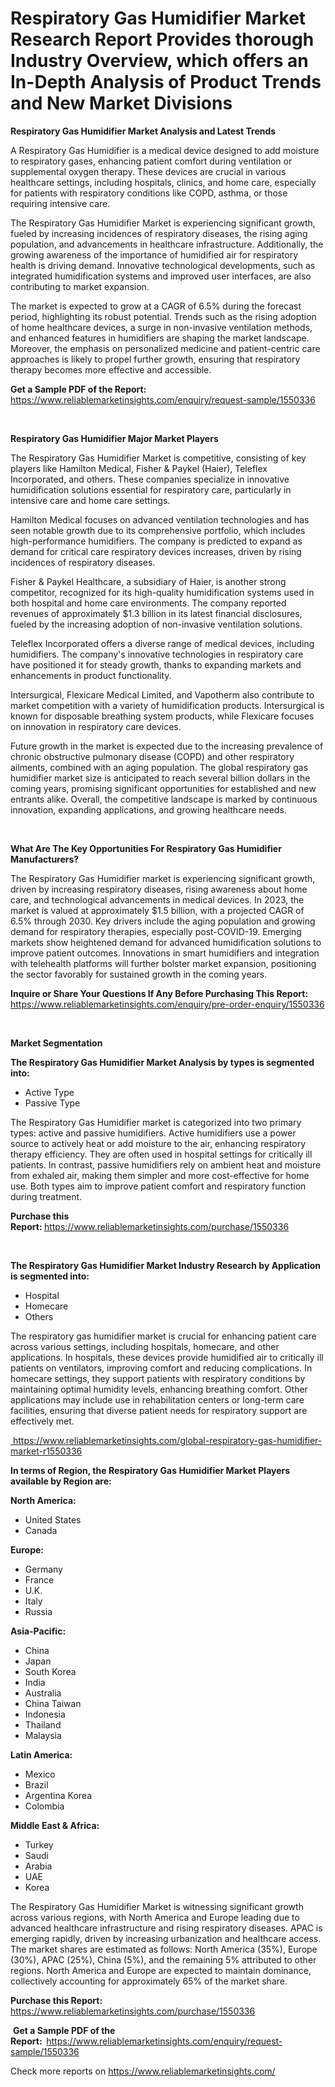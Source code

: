 <p><h1>Respiratory Gas Humidifier Market Research Report Provides thorough Industry Overview, which offers an In-Depth Analysis of Product Trends and New Market Divisions</h1></p><p><strong>Respiratory Gas Humidifier Market Analysis and Latest Trends</strong></p>
<p><p>A Respiratory Gas Humidifier is a medical device designed to add moisture to respiratory gases, enhancing patient comfort during ventilation or supplemental oxygen therapy. These devices are crucial in various healthcare settings, including hospitals, clinics, and home care, especially for patients with respiratory conditions like COPD, asthma, or those requiring intensive care.</p><p>The Respiratory Gas Humidifier Market is experiencing significant growth, fueled by increasing incidences of respiratory diseases, the rising aging population, and advancements in healthcare infrastructure. Additionally, the growing awareness of the importance of humidified air for respiratory health is driving demand. Innovative technological developments, such as integrated humidification systems and improved user interfaces, are also contributing to market expansion.</p><p>The market is expected to grow at a CAGR of 6.5% during the forecast period, highlighting its robust potential. Trends such as the rising adoption of home healthcare devices, a surge in non-invasive ventilation methods, and enhanced features in humidifiers are shaping the market landscape. Moreover, the emphasis on personalized medicine and patient-centric care approaches is likely to propel further growth, ensuring that respiratory therapy becomes more effective and accessible.</p></p>
<p><strong>Get a Sample PDF of the Report:&nbsp;</strong> <a href="https://www.reliablemarketinsights.com/enquiry/request-sample/1550336?utm_campaign=3286&utm_medium=2&utm_source=Github&utm_content=ia&utm_term=04032025&utm_id=respiratory-gas-humidifier">https://www.reliablemarketinsights.com/enquiry/request-sample/1550336</a></p>
<p>&nbsp;</p>
<p><strong>Respiratory Gas Humidifier Major Market Players</strong></p>
<p><p>The Respiratory Gas Humidifier Market is competitive, consisting of key players like Hamilton Medical, Fisher & Paykel (Haier), Teleflex Incorporated, and others. These companies specialize in innovative humidification solutions essential for respiratory care, particularly in intensive care and home care settings.</p><p>Hamilton Medical focuses on advanced ventilation technologies and has seen notable growth due to its comprehensive portfolio, which includes high-performance humidifiers. The company is predicted to expand as demand for critical care respiratory devices increases, driven by rising incidences of respiratory diseases.</p><p>Fisher & Paykel Healthcare, a subsidiary of Haier, is another strong competitor, recognized for its high-quality humidification systems used in both hospital and home care environments. The company reported revenues of approximately $1.3 billion in its latest financial disclosures, fueled by the increasing adoption of non-invasive ventilation solutions.</p><p>Teleflex Incorporated offers a diverse range of medical devices, including humidifiers. The company's innovative technologies in respiratory care have positioned it for steady growth, thanks to expanding markets and enhancements in product functionality. </p><p>Intersurgical, Flexicare Medical Limited, and Vapotherm also contribute to market competition with a variety of humidification products. Intersurgical is known for disposable breathing system products, while Flexicare focuses on innovation in respiratory care devices.</p><p>Future growth in the market is expected due to the increasing prevalence of chronic obstructive pulmonary disease (COPD) and other respiratory ailments, combined with an aging population. The global respiratory gas humidifier market size is anticipated to reach several billion dollars in the coming years, promising significant opportunities for established and new entrants alike. Overall, the competitive landscape is marked by continuous innovation, expanding applications, and growing healthcare needs.</p></p>
<p>&nbsp;</p>
<p><strong>What Are The Key Opportunities For Respiratory Gas Humidifier Manufacturers?</strong></p>
<p><p>The Respiratory Gas Humidifier market is experiencing significant growth, driven by increasing respiratory diseases, rising awareness about home care, and technological advancements in medical devices. In 2023, the market is valued at approximately $1.5 billion, with a projected CAGR of 6.5% through 2030. Key drivers include the aging population and growing demand for respiratory therapies, especially post-COVID-19. Emerging markets show heightened demand for advanced humidification solutions to improve patient outcomes. Innovations in smart humidifiers and integration with telehealth platforms will further bolster market expansion, positioning the sector favorably for sustained growth in the coming years.</p></p>
<p><strong>Inquire or Share Your Questions If Any Before Purchasing This Report:</strong> <a href="https://www.reliablemarketinsights.com/enquiry/pre-order-enquiry/1550336?utm_campaign=3286&utm_medium=2&utm_source=Github&utm_content=ia&utm_term=04032025&utm_id=respiratory-gas-humidifier">https://www.reliablemarketinsights.com/enquiry/pre-order-enquiry/1550336</a></p>
<p>&nbsp;</p>
<p><strong>Market Segmentation</strong></p>
<p><strong>The Respiratory Gas Humidifier Market Analysis by types is segmented into:</strong></p>
<p><ul><li>Active Type</li><li>Passive Type</li></ul></p>
<p><p>The Respiratory Gas Humidifier market is categorized into two primary types: active and passive humidifiers. Active humidifiers use a power source to actively heat or add moisture to the air, enhancing respiratory therapy efficiency. They are often used in hospital settings for critically ill patients. In contrast, passive humidifiers rely on ambient heat and moisture from exhaled air, making them simpler and more cost-effective for home use. Both types aim to improve patient comfort and respiratory function during treatment.</p></p>
<p><strong>Purchase this Report:&nbsp;</strong><a href="https://www.reliablemarketinsights.com/purchase/1550336?utm_campaign=3286&utm_medium=2&utm_source=Github&utm_content=ia&utm_term=04032025&utm_id=respiratory-gas-humidifier">https://www.reliablemarketinsights.com/purchase/1550336</a></p>
<p>&nbsp;</p>
<p><strong>The Respiratory Gas Humidifier Market Industry Research by Application is segmented into:</strong></p>
<p><ul><li>Hospital</li><li>Homecare</li><li>Others</li></ul></p>
<p><p>The respiratory gas humidifier market is crucial for enhancing patient care across various settings, including hospitals, homecare, and other applications. In hospitals, these devices provide humidified air to critically ill patients on ventilators, improving comfort and reducing complications. In homecare settings, they support patients with respiratory conditions by maintaining optimal humidity levels, enhancing breathing comfort. Other applications may include use in rehabilitation centers or long-term care facilities, ensuring that diverse patient needs for respiratory support are effectively met.</p></p>
<p><a href="https://www.reliablemarketinsights.com/global-respiratory-gas-humidifier-market-r1550336?utm_campaign=3286&utm_medium=2&utm_source=Github&utm_content=ia&utm_term=04032025&utm_id=respiratory-gas-humidifier">&nbsp;https://www.reliablemarketinsights.com/global-respiratory-gas-humidifier-market-r1550336</a></p>
<p><strong>In terms of Region, the Respiratory Gas Humidifier Market Players available by Region are:</strong></p>
<p>
    <p> <strong> North America: </strong>
        <ul>
            <li>United States</li>
            <li>Canada</li>
        </ul>
        </p> 
    <p> <strong> Europe: </strong>
        <ul>
            <li>Germany</li>
            <li>France</li>
            <li>U.K.</li>
            <li>Italy</li>
            <li>Russia</li>
        </ul>
        </p> 
    <p> <strong> Asia-Pacific: </strong>
        <ul>
            <li>China</li>
            <li>Japan</li>
            <li>South Korea</li>
            <li>India</li>
            <li>Australia</li>
            <li>China Taiwan</li>
            <li>Indonesia</li>
            <li>Thailand</li>
            <li>Malaysia</li>
        </ul>
        </p> 
    <p> <strong> Latin America: </strong>
        <ul>
            <li>Mexico</li>
            <li>Brazil</li>
            <li>Argentina Korea</li>
            <li>Colombia</li>
        </ul>
        </p> 
    <p> <strong> Middle East & Africa: </strong>
        <ul>
            <li>Turkey</li>
            <li>Saudi</li>
            <li>Arabia</li>
            <li>UAE</li>
            <li>Korea</li>
        </ul>
    </p>
    </p>
<p><p>The Respiratory Gas Humidifier Market is witnessing significant growth across various regions, with North America and Europe leading due to advanced healthcare infrastructure and rising respiratory diseases. APAC is emerging rapidly, driven by increasing urbanization and healthcare access. The market shares are estimated as follows: North America (35%), Europe (30%), APAC (25%), China (5%), and the remaining 5% attributed to other regions. North America and Europe are expected to maintain dominance, collectively accounting for approximately 65% of the market share.</p></p>
<p><strong>Purchase this Report: </strong><a href="https://www.reliablemarketinsights.com/purchase/1550336?utm_campaign=3286&utm_medium=2&utm_source=Github&utm_content=ia&utm_term=04032025&utm_id=respiratory-gas-humidifier">https://www.reliablemarketinsights.com/purchase/1550336</a></p>
<p>&nbsp;<strong>Get a Sample PDF of the Report:&nbsp;&nbsp;</strong><a href="https://www.reliablemarketinsights.com/enquiry/request-sample/1550336?utm_campaign=3286&utm_medium=2&utm_source=Github&utm_content=ia&utm_term=04032025&utm_id=respiratory-gas-humidifier">https://www.reliablemarketinsights.com/enquiry/request-sample/1550336</a></p>
<p><strong></strong></p>
<p>Check more reports on <a href="https://www.reliablemarketinsights.com/?utm_campaign=3286&utm_medium=2&utm_source=Github&utm_content=ia&utm_term=04032025&utm_id=respiratory-gas-humidifier">https://www.reliablemarketinsights.com/</a></p>